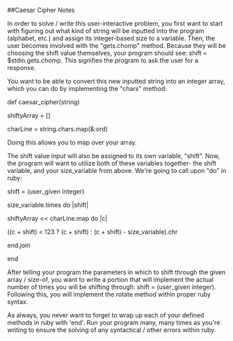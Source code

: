 ##Caesar Cipher Notes

In order to solve / write this user-interactive problem, you first want to start with figuring out what kind of string will be inputted into the program (alphabet, etc.) and assign its integer-based size to a variable. Then, the user becomes involved with the "gets.chomp" method.  Because they will be choosing the shift value themselves, your program should see: shift = $stdin.gets.chomp.  This signifies the program to ask the user for a response.


You want to be able to convert this new inputted string into an integer array, which you can do by implementing the "chars" method:


def caesar_cipher(string)

  shiftyArray = []

  charLine = string.chars.map(&:ord)


Doing this allows you to map over your array.


The shift value input will also be assigned to its own variable, "shift".  Now, the program will want to utilize both of these variables together- the shift variable, and your size_variable from above.  We're going to call upon "do" in ruby:


shift = (user_given integer)

size_variable.times do |shift|

shiftyArray << charLine.map do |c|

((c + shift) < 123 ? (c + shift) : (c + shift) - size_variable).chr

  end.join

end


After telling your program the parameters in which to shift through the given array / size-of, you want to write a portion that will implement the actual number of times you will be shifting through: shift = (user_given integer).  Following this, you will implement the rotate method within proper ruby syntax.  


As always, you never want to forget to wrap up each of your defined methods in ruby with 'end'.  Run your program many, many times as you're writing to ensure the solving of any syntactical / other errors within ruby.      
